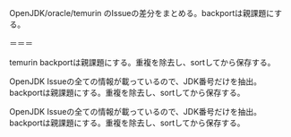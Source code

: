 OpenJDK/oracle/temurin のIssueの差分をまとめる。backportは親課題にする。

＝＝＝

temurin
backportは親課題にする。重複を除去し、sortしてから保存する。

OpenJDK
Issueの全ての情報が載っているので、JDK番号だけを抽出。
backportは親課題にする。重複を除去し、sortしてから保存する。

OpenJDK
Issueの全ての情報が載っているので、JDK番号だけを抽出。
backportは親課題にする。重複を除去し、sortしてから保存する。
